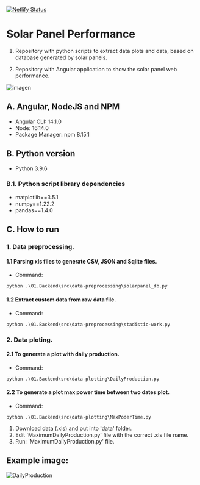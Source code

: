 [![Netlify Status](https://api.netlify.com/api/v1/badges/8793a9fd-9cca-4efe-bf2f-49de24777914/deploy-status)](https://app.netlify.com/sites/jke94-solar-panel-performance/deploys)

# Solar Panel Performance 
1. Repository with python scripts to extract data plots and data, based on database generated by solar panels.

2. Repository with Angular application to show the solar panel web performance.

![imagen](https://user-images.githubusercontent.com/53972851/162615624-acfe72c9-f2c8-4e8e-a902-99aaff0286a8.png)

## A. Angular, NodeJS and NPM

- Angular CLI: 14.1.0
- Node: 16.14.0
- Package Manager: npm 8.15.1 

## B. Python version
- Python 3.9.6

### B.1. Python script library dependencies
- matplotlib==3.5.1
- numpy==1.22.2
- pandas==1.4.0

## C. How to run

### 1. Data preprocessing.

#### 1.1 Parsing xls files to generate CSV, JSON and Sqlite files.

- Command:

```
python .\01.Backend\src\data-preprocessing\solarpanel_db.py
```
#### 1.2 Extract custom data from raw data file.

- Command:

```
python .\01.Backend\src\data-preprocessing\stadistic-work.py
```

### 2. Data ploting.

#### 2.1 To generate a plot with daily production.

- Command:

```
python .\01.Backend\src\data-plotting\DailyProduction.py
```
#### 2.2 To generate a plot max power time between two dates plot.

- Command:

```
python .\01.Backend\src\data-plotting\MaxPoderTime.py
```
1. Download data (.xls) and put into 'data' folder.
2. Edit 'MaximumDailyProduction.py' file with the correct .xls file name.
3. Run: 'MaximumDailyProduction.py' file.

## Example image:
![DailyProduction](https://user-images.githubusercontent.com/53972851/215266110-67abee3a-37d4-49e5-a823-c47c755aa091.jpg)

